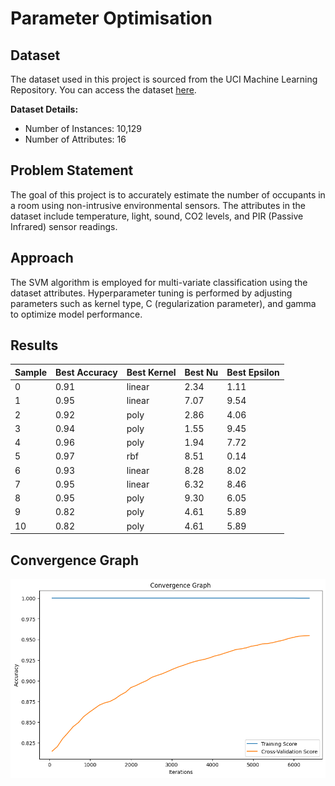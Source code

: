 # Parameter Optimisation

## Dataset
The dataset used in this project is sourced from the UCI Machine Learning Repository. You can access the dataset [here](https://archive.ics.uci.edu/ml/datasets/Room+Occupancy+Estimation).

**Dataset Details:**
- Number of Instances: 10,129
- Number of Attributes: 16

## Problem Statement
The goal of this project is to accurately estimate the number of occupants in a room using non-intrusive environmental sensors. The attributes in the dataset include temperature, light, sound, CO2 levels, and PIR (Passive Infrared) sensor readings.

## Approach
The SVM algorithm is employed for multi-variate classification using the dataset attributes. Hyperparameter tuning is performed by adjusting parameters such as kernel type, C (regularization parameter), and gamma to optimize model performance.

## Results
| Sample | Best Accuracy | Best Kernel | Best Nu | Best Epsilon |
|--------|---------------|-------------|---------|--------------|
| 0      | 0.91          | linear      | 2.34    | 1.11         |
| 1      | 0.95          | linear      | 7.07    | 9.54         |
| 2      | 0.92          | poly        | 2.86    | 4.06         |
| 3      | 0.94          | poly        | 1.55    | 9.45         |
| 4      | 0.96          | poly        | 1.94    | 7.72         |
| 5      | 0.97          | rbf         | 8.51    | 0.14         |
| 6      | 0.93          | linear      | 8.28    | 8.02         |
| 7      | 0.95          | linear      | 6.32    | 8.46         |
| 8      | 0.95          | poly        | 9.30    | 6.05         |
| 9      | 0.82          | poly        | 4.61    | 5.89         |
| 10     | 0.82          | poly        | 4.61    | 5.89         |

## Convergence Graph
![Graph](ConvergenceGraph.png)